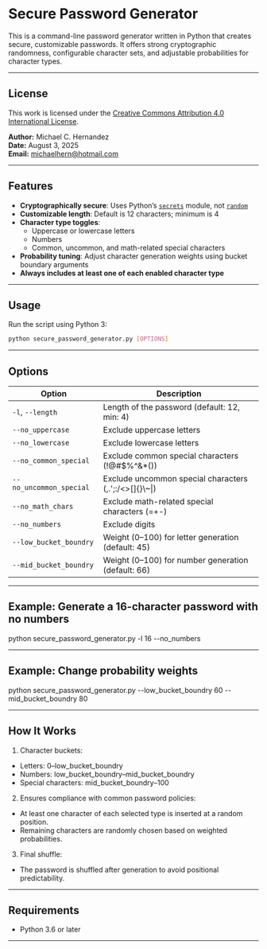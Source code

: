 # Secure Password Generator

This is a command-line password generator written in Python that creates secure, customizable passwords.  It offers strong cryptographic randomness, configurable character sets, and adjustable probabilities for character types.

---

## License

This work is licensed under the [Creative Commons Attribution 4.0 International License](http://creativecommons.org/licenses/by/4.0/).

**Author:** Michael C. Hernandez  
**Date:** August 3, 2025  
**Email:** michaelhern@hotmail.com

---

## Features

- **Cryptographically secure**: Uses Python’s [`secrets`](https://docs.python.org/3/library/secrets.html) module, not [`random`](https://docs.python.org/3/library/random.html)
- **Customizable length**: Default is 12 characters; minimum is 4
- **Character type toggles**:
  - Uppercase or lowercase letters
  - Numbers
  - Common, uncommon, and math-related special characters
- **Probability tuning**: Adjust character generation weights using bucket boundary arguments
- **Always includes at least one of each enabled character type**

---

## Usage

Run the script using Python 3:

```bash
python secure_password_generator.py [OPTIONS]
```

---

## Options

| Option                  | Description                                               |
| ----------------------- | --------------------------------------------------------- |
| `-l`, `--length`        | Length of the password (default: 12, min: 4)              |
| `--no_uppercase`        | Exclude uppercase letters                                 |
| `--no_lowercase`        | Exclude lowercase letters                                 |
| `--no_common_special`   | Exclude common special characters (!@#$%^&*())          |
| `--no_uncommon_special` | Exclude uncommon special characters (,.';:/&lt;&gt;[]{}&#92;&#126;&#124;) |
| `--no_math_chars`       | Exclude math-related special characters (=+-)           |
| `--no_numbers`          | Exclude digits                                            |
| `--low_bucket_boundry`  | Weight (0–100) for letter generation (default: 45)        |
| `--mid_bucket_boundry`  | Weight (0–100) for number generation (default: 66)        |

---

## Example: Generate a 16-character password with no numbers

python secure_password_generator.py -l 16 --no_numbers

---

## Example: Change probability weights

python secure_password_generator.py --low_bucket_boundry 60 --mid_bucket_boundry 80

---

## How It Works

1. Character buckets:

  * Letters: 0–low_bucket_boundry
  * Numbers: low_bucket_boundry–mid_bucket_boundry
  * Special characters: mid_bucket_boundry–100

2. Ensures compliance with common password policies:

  * At least one character of each selected type is inserted at a random position.
  * Remaining characters are randomly chosen based on weighted probabilities.

3. Final shuffle:

  * The password is shuffled after generation to avoid positional predictability.

---

## Requirements

  * Python 3.6 or later

---
